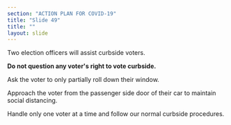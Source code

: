 ```yaml
---
section: "ACTION PLAN FOR COVID-19"
title: "Slide 49"
title: ""
layout: slide
---
```


Two election officers will assist curbside voters.

**Do not question any voter's right to vote curbside.**

Ask the voter to only partially roll down their window.

Approach the voter from the passenger side door of their car to maintain social distancing.

Handle only one voter at a time and follow our normal curbside procedures.





